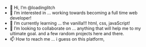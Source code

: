 - 👋 Hi, I’m @loadinglitch
- 👀 I’m interested in ... working towards becoming a full time web developer!
- 🌱 I’m currently learning ... the vanilla!!! html, css, javaScript!
- 💞️ I’m looking to collaborate on ... anything that will help me to my ultimate goal. and a few random projects here and there.
- 📫 How to reach me ... i guess on this platform, 

